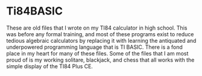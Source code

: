 # Ti84BASIC

These are old files that I wrote on my TI84 calculator in high school. This was before any formal training, and most of these programs exist to reduce tedious algebraic calculators by replacing it with learning the antiquated and underpowered programming language that is TI BASIC.
There is a fond place in my heart for many of these files. Some of the files that I am most proud of is my working solitare, blackjack, and chess that all works with the simple display of the TI84 Plus CE.
